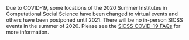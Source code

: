 <div>Due to COVID-19, some locations of the 2020 Summer Institutes in Computational Social Science have been changed to virtual events and others have been postponed until 2021. There will be no in-person SICSS events in the summer of 2020. Please see the <a href="https://docs.google.com/document/d/1KWpsk34K87dy6j25CTwAbRgMeFLivilPj_08av51ddk/edit?usp=sharing">SICSS COVID-19 FAQs</a> for more information.</div>
